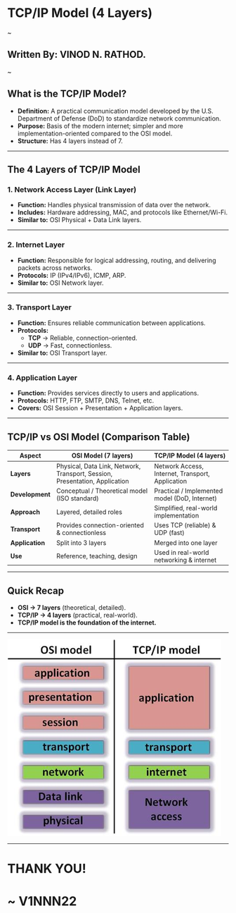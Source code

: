 
# TCP/IP Model (4 Layers)  
~
## Written By: VINOD N. RATHOD.  
~

## What is the TCP/IP Model?  
- **Definition:** A practical communication model developed by the U.S. Department of Defense (DoD) to standardize network communication.  
- **Purpose:** Basis of the modern internet; simpler and more implementation-oriented compared to the OSI model.  
- **Structure:** Has 4 layers instead of 7.  

---

## The 4 Layers of TCP/IP Model  

### 1. Network Access Layer (Link Layer)  
- **Function:** Handles physical transmission of data over the network.  
- **Includes:** Hardware addressing, MAC, and protocols like Ethernet/Wi-Fi.  
- **Similar to:** OSI Physical + Data Link layers.  

---

### 2. Internet Layer  
- **Function:** Responsible for logical addressing, routing, and delivering packets across networks.  
- **Protocols:** IP (IPv4/IPv6), ICMP, ARP.  
- **Similar to:** OSI Network layer.  

---

### 3. Transport Layer  
- **Function:** Ensures reliable communication between applications.  
- **Protocols:**  
  - **TCP** → Reliable, connection-oriented.  
  - **UDP** → Fast, connectionless.  
- **Similar to:** OSI Transport layer.  

---

### 4. Application Layer  
- **Function:** Provides services directly to users and applications.  
- **Protocols:** HTTP, FTP, SMTP, DNS, Telnet, etc.  
- **Covers:** OSI Session + Presentation + Application layers.  

---

## TCP/IP vs OSI Model (Comparison Table)  

| Aspect       | OSI Model (7 layers) | TCP/IP Model (4 layers) |
|--------------|-----------------------|--------------------------|
| **Layers**   | Physical, Data Link, Network, Transport, Session, Presentation, Application | Network Access, Internet, Transport, Application |
| **Development** | Conceptual / Theoretical model (ISO standard) | Practical / Implemented model (DoD, Internet) |
| **Approach** | Layered, detailed roles | Simplified, real-world implementation |
| **Transport** | Provides connection-oriented & connectionless | Uses TCP (reliable) & UDP (fast) |
| **Application** | Split into 3 layers | Merged into one layer |
| **Use** | Reference, teaching, design | Used in real-world networking & internet |

---

## Quick Recap  
- **OSI → 7 layers** (theoretical, detailed).  
- **TCP/IP → 4 layers** (practical, real-world).  
- **TCP/IP model is the foundation of the internet.**  

---

![Diagram](Assets/tcp.jpg)  

---

# THANK YOU!  
# ~ **V1NNN22**  


